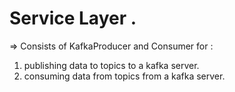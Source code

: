# Service Layer .

=> Consists of KafkaProducer and Consumer for :

1. publishing data to topics to a kafka server.
2. consuming data from topics from a kafka server.
